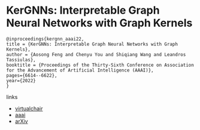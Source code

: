 # KerGNNs: Interpretable Graph Neural Networks with Graph Kernels

```
@inproceedings{kergnn_aaai22,
title = {KerGNNs: Interpretable Graph Neural Networks with Graph Kernels},
author = {Aosong Feng and Chenyu You and Shiqiang Wang and Leandros Tassiulas},
booktitle = {Proceedings of the Thirty-Sixth Conference on Association for the Advancement of Artificial Intelligence (AAAI)},
pages={6614--6622},
year={2022}
}
```

links
- [virtualchair](https://aaai-2022.virtualchair.net/poster_aaai6564)
- [aaai](https://ojs.aaai.org/index.php/AAAI/article/view/20615)
- [arXiv](https://arxiv.org/abs/2201.00491)
